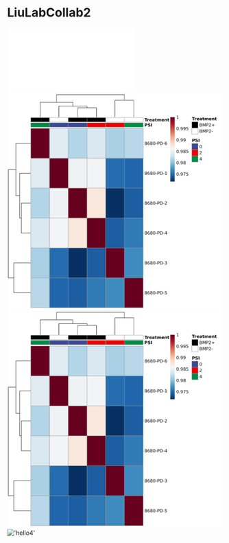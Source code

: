 # LiuLabCollab2

!['hello'](./Plots/pearson_hmp.pdf)
!['hello2'](./Plots/pearson_hmp.png)
!['hello3'](./Plots/pearson_hmp.png?raw=true "Title")
!['hello4'](./Plots/pearson_hmp.jpg)